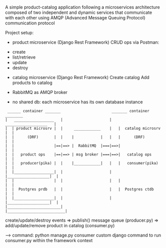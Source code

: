 A simple product-catalog application following a microservices architecture composed of two independent and dynamic services
that communicate with each other using AMQP (Advanced Message Queuing Protocol) communication protocol

Project setup:
* product microservice (Django Rest Framework)
CRUD ops via Postman:
- create
- list/retrieve
- update
- destroy

* catalog microservice (Django Rest Framework)
Create catalog
Add products to catalog

* RabbitMQ as AMQP broker

* no shared db: each microservice has its own database instance

~~~
 ______ container _______                       _______ container ________
|   __________________   |                     |    ___________________   |
|  | product microsrv |  |     ____________    |   |  catalog microsrv |  |
|  |      (DRF)       |  |    |            |   |   |      (DRF)        |  |
|  |                  |==|==> |  RabbitMQ  |===|==>|                   |  |
|  |   product ops    |==|==> | msg broker |===|==>|   catalog ops     |  |
|  |   producer(pika) |  |    |____________|   |   |   consumer(pika)  |  |
|  |__________________|  |                     |   |___________________|  |
|  |                  |  |                     |   |                   |  |
|  |  Postgres prdb   |  |                     |   |  Postgres ctdb    |  |
|  |__________________|  |                     |   |___________________|  |
|________________________|                     |__________________________|

~~~

create/update/destroy events => publish() message queue (producer.py) => add/update/remove product in catalog (consumer.py)

--> command: python manage.py consumer
custom django command to run consumer.py within the framework context

